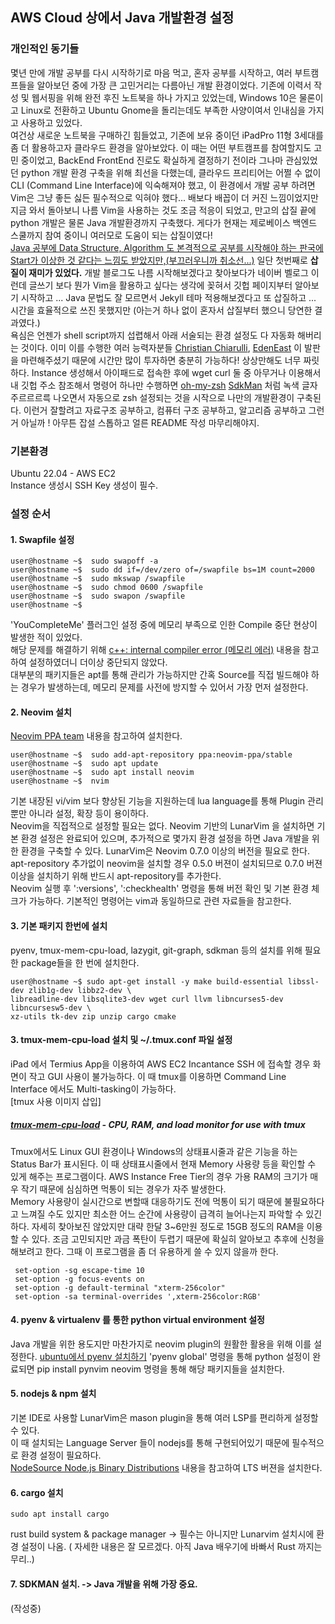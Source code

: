 ## AWS Cloud 상에서 Java 개발환경 설정

### 개인적인 동기들
 몇년 만에 개발 공부를 다시 시작하기로 마음 먹고, 혼자 공부를 시작하고, 여러 부트캠프들을 알아보던 중에 가장 큰 고민거리는 다름아닌 개발 환경이었다. 기존에 이력서 작성 및 웹서핑을 위해 완전 후진 노트북을 하나 가지고 있었는데, Windows 10은 물론이고 Linux로 전환하고 Ubuntu Gnome을 돌리는데도 부족한 사양이여서 인내심을 가지고 사용하고 있었다. <br>
 여건상 새로운 노트북을 구매하긴 힘들었고, 기존에 보유 중이던 iPadPro 11형 3세대를 좀 더 활용하고자 클라우드 환경을 알아보았다. 이 때는 어떤 부트캠프를 참여할지도 고민 중이었고, BackEnd FrontEnd 진로도 확실하게 결정하기 전이라 그나마 관심있었던 python 개발 환경 구축을 위해 최선을 다했는데, 클라우드 프리티어는 어쩔 수 없이 CLI (Command Line Interface)에 익숙해져야 했고, 이 환경에서 개발 공부 하려면 Vim은 그냥 좋든 싫든 필수적으로 익혀야 했다... 배보다 배꼽이 더 커진 느낌이었지만 지금 와서 돌아보니 나름 Vim을 사용하는 것도 조금 적응이 되었고, 만고의 삽질 끝에 python 개발은 물론 Java 개발환경까지 구축했다. 게다가 현재는 제로베이스 백엔드 스쿨까지 참여 중이니 여러모로 도움이 되는 삽질이였다!<br>
 <u>Java 공부에 Data Structure, Algorithm 도 본격적으로 공부를 시작해야 하는 판국에 Start가 이상한 것 같다는 느낌도 받았지만,(부끄러우니까 취소선...)</u> 일단 첫번째로 <strong>삽질이 재미가 있었다.</strong> 개발 블로그도 나름 시작해보겠다고 찾아보다가 네이버 벨로그 이런데 글쓰기 보다 뭔가 Vim을 활용하고 싶다는 생각에 꽂혀서 깃헙 페이지부터 알아보기 시작하고 ... Java 문법도 잘 모르면서 Jekyll 테마 적용해보겠다고 또 삽질하고 ... 시간을 효율적으로 쓰진 못했지만 (아는거 하나 없이 혼자서 삽질부터 했으니 당연한 결과였다.)<br>
 욕심은 언젠가 shell script까지 섭렵해서 아래 서술되는 환경 설정도 다 자동화 해버리는 것이다. 이미 이를 수행한 여러 능력자분들 [Christian Chiarulli](https://github.com/ChristianChiarulli), [EdenEast](https://github.com/EdenEast) 이 발판을 마련해주셨기 때문에 시간만 많이 투자하면 충분히 가능하다! 상상만해도 너무 짜릿하다. Instance 생성해서 아이패드로 접속한 후에 wget curl 둘 중 아무거나 이용해서 내 깃헙 주소 참조해서 명령어 하나만 수행하면 [oh-my-zsh](https://ohmyz.sh) [SdkMan](https://sdkman.io) 처럼 녹색 글자 주르르르륵 나오면서 자동으로 zsh 설정되는 것을 시작으로 나만의 개발환경이 구축된다. 이런거 잘할려고 자료구조 공부하고, 컴퓨터 구조 공부하고, 알고리즘 공부하고 그런거 아닐까 ! 아무튼 잡설 스톱하고 얼른 README 작성 마무리해야지.
 

### 기본환경
 Ubuntu 22.04 - AWS EC2 <br>
 Instance 생성시 SSH Key 생성이 필수.

### 설정 순서
#### 1. Swapfile 설정
```console
user@hostname ~$  sudo swapoff -a
user@hostname ~$  sudo dd if=/dev/zero of=/swapfile bs=1M count=2000
user@hostname ~$  sudo mkswap /swapfile
user@hostname ~$  sudo chmod 0600 /swapfile
user@hostname ~$  sudo swapon /swapfile
user@hostname ~$  
```
 'YouCompleteMe' 플러그인 설정 중에 메모리 부족으로 인한 Compile 중단 현상이 발생한 적이 있었다. <br/>
 해당 문제를 해결하기 위해 [c++: internal compiler error (메모리 에러)](https://m.blog.naver.com/jungspeedy/222036268371) 내용을 참고하여 설정하였더니 더이상 중단되지 않았다. <br/>
 대부분의 패키지들은 apt를 통해 관리가 가능하지만 간혹 Source를 직접 빌드해야 하는 경우가 발생하는데, 메모리 문제를 사전에 방지할 수 있어서 가장 먼저 설정한다. <br/>


#### 2. Neovim 설치
 [Neovim PPA team](https://launchpad.net/~neovim-ppa/+archive/ubuntu/stable) 내용을 참고하여 설치한다. <br>
```console
user@hostname ~$  sudo add-apt-repository ppa:neovim-ppa/stable 
user@hostname ~$  sudo apt update
user@hostname ~$  sudo apt install neovim
user@hostname ~$  nvim
```
 기본 내장된 vi/vim 보다 향상된 기능을 지원하는데 lua language를 통해 Plugin 관리 뿐만 아니라 설정, 확장 등이 용이하다. <br>
 Neovim을 직접적으로 설정할 필요는 없다. Neovim 기반의 LunarVim 을 설치하면 기본 환경 설정은 완료되어 있으며, 추가적으로 몇가지 환경 설정을 하면 Java 개발을 위한 환경을 구축할 수 있다. LunarVim은 Neovim 0.7.0 이상의 버전을 필요로 한다. apt-repository 추가없이 neovim을 설치할 경우 0.5.0 버젼이 설치되므로 0.7.0 버젼 이상을 설치하기 위해 반드시 apt-repository를 추가한다.<br> 
 Neovim 실행 후 ':versions', ':checkhealth' 명령을 통해 버전 확인 및 기본 환경 체크가 가능하다. 기본적인 명령어는 vim과 동일하므로 관련 자료들을 참고한다.


#### 3. 기본 패키지 한번에 설치
pyenv, tmux-mem-cpu-load, lazygit, git-graph, sdkman 등의 설치를 위해 필요한 package들을 한 번에 설치한다.
```console
user@hostname ~$ sudo apt-get install -y make build-essential libssl-dev zlib1g-dev libbz2-dev \
libreadline-dev libsqlite3-dev wget curl llvm libncurses5-dev libncursesw5-dev \
xz-utils tk-dev zip unzip cargo cmake 

```

#### 3. tmux-mem-cpu-load 설치 및 ~/.tmux.conf 파일 설정
 iPad 에서 Termius App을 이용하여 AWS EC2 Incantance SSH 에 접속할 경우 화면이 작고 GUI 사용이 불가능하다. 이 때 tmux를 이용하면 Command Line Interface 에서도 Multi-tasking이 가능하다. <br>
[tmux 사용 이미지 삽입]

##### [tmux-mem-cpu-load](https://github.com/thewtex/tmux-mem-cpu-load) - CPU, RAM, and load monitor for use with tmux
 Tmux에서도 Linux GUI 환경이나 Windows의 상태표시줄과 같은 기능을 하는 Status Bar가 표시된다. 이 때 상태표시줄에서 현재 Memory 사용량 등을 확인할 수 있게 해주는 프로그램이다. AWS Instance Free Tier의 경우 가용 RAM의 크기가 매우 작기 때문에 심심하면 먹통이 되는 경우가 자주 발생한다. <br>
 Memory 사용량이 실시간으로 변할때 대응하기도 전에 먹통이 되기 때문에 불필요하다고 느껴질 수도 있지만 최소한 어느 순간에 사용량이 급격히 늘어나는지 파악할 수 있긴 하다. 자세히 찾아보진 않았지만 대략 한달 3~6만원 정도로 15GB 정도의 RAM을 이용할 수 있다. 조금 고민되지만 과금 폭탄이 두렵기 때문에 확실히 알아보고 추후에 신청을 해보려고 한다. 그때 이 프로그램을 좀 더 유용하게 쓸 수 있지 않을까 한다.


 ```
  set-option -sg escape-time 10
  set-option -g focus-events on
  set-option -g default-terminal "xterm-256color"
  set-option -sa terminal-overrides ',xterm-256color:RGB'
 ```

#### 4. pyenv & virtualenv 를 통한 python virtual environment 설정
 Java 개발을 위한 용도지만 마찬가지로 neovim plugin의 원활한 활용을 위해 이를 설정한다. [ubuntu에서 pyenv 설치하기](https://jinmay.github.io/2019/03/16/linux/ubuntu-install-pyenv-1/)
 'pyenv global' 명령을 통해 python 설정이 완료되면 pip install pynvim neovim 명령을 통해 해당 패키지들을 설치한다.

#### 5. nodejs & npm 설치
 기본 IDE로 사용할 LunarVim은 mason plugin을 통해 여러 LSP를 편리하게 설정할 수 있다. <br> 
 이 때 설치되는 Language Server 들이 nodejs를 통해 구현되어있기 때문에 필수적으로 환경 설정이 필요하다. <br>
 [NodeSource Node.js Binary Distributions](https://github.com/nodesource/distributions/blob/master/README.md#debinstall) 내용을 참고하여 LTS 버젼을 설치한다.

#### 6. cargo 설치
  ```
  sudo apt install cargo
  ```
  rust build system & package manager -> 필수는 아니지만 Lunarvim 설치시에 환경 설정이 나옴. ( 자세한 내용은 잘 모르겠다. 아직 Java 배우기에 바빠서 Rust 까지는 무리..)

#### 7. SDKMAN 설치. -> Java 개발을 위해 가장 중요.
(작성중)

